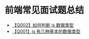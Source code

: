 # 前端常见面试题总结

- [【Q002】如何判断 js 数据类型](./javascript/2.html)
- [【Q001】js 有几种基本的数据类型](./javascript/1.html)
